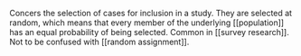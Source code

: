 Concers the selection of cases for inclusion in a study.
They are selected at random, which means that every member of the underlying [[population]] has an equal probability of being selected.
Common in [[survey research]].
Not to be confused with [[random assignment]].

